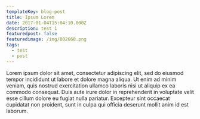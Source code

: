```yaml
---
templateKey: blog-post
title: Ipsum Lorem
date: 2017-01-04T15:04:10.000Z
description: test 1
featuredpost: false
featuredimage: /img/802668.png
tags:
  - test
  - post
---
```

Lorem ipsum dolor sit amet, consectetur adipiscing elit, sed do eiusmod tempor incididunt ut labore et dolore magna aliqua. Ut enim ad minim veniam, quis nostrud exercitation ullamco laboris nisi ut aliquip ex ea commodo consequat. Duis aute irure dolor in reprehenderit in voluptate velit esse cillum dolore eu fugiat nulla pariatur. Excepteur sint occaecat cupidatat non proident, sunt in culpa qui officia deserunt mollit anim id est laborum.
